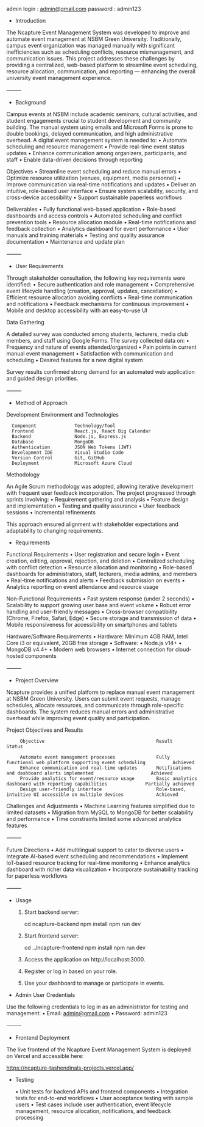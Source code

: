 admin login :  admin@gmail.com 
password : admin123


* Introduction

The Ncapture Event Management System was developed to improve and automate event management at NSBM Green University. Traditionally, campus event organization was managed manually with significant inefficiencies such as scheduling conflicts, resource mismanagement, and communication issues. This project addresses these challenges by providing a centralized, web-based platform to streamline event scheduling, resource allocation, communication, and reporting — enhancing the overall university event management experience.

⸻



* Background

Campus events at NSBM include academic seminars, cultural activities, and student engagements crucial to student development and community building. The manual system using emails and Microsoft Forms is prone to double bookings, delayed communication, and high administrative overhead. A digital event management system is needed to:
	•	Automate scheduling and resource management
	•	Provide real-time event status updates
	•	Enhance communication among organizers, participants, and staff
	•	Enable data-driven decisions through reporting

Objectives
	•	Streamline event scheduling and reduce manual errors
	•	Optimize resource utilization (venues, equipment, media personnel)
	•	Improve communication via real-time notifications and updates
	•	Deliver an intuitive, role-based user interface
	•	Ensure system scalability, security, and cross-device accessibility
	•	Support sustainable paperless workflows

Deliverables
	•	Fully functional web-based application
	•	Role-based dashboards and access controls
	•	Automated scheduling and conflict prevention tools
	•	Resource allocation module
	•	Real-time notifications and feedback collection
	•	Analytics dashboard for event performance
	•	User manuals and training materials
	•	Testing and quality assurance documentation
	•	Maintenance and update plan

⸻




* User Requirements

Through stakeholder consultation, the following key requirements were identified:
	•	Secure authentication and role management
	•	Comprehensive event lifecycle handling (creation, approval, updates, cancellation)
	•	Efficient resource allocation avoiding conflicts
	•	Real-time communication and notifications
	•	Feedback mechanisms for continuous improvement
	•	Mobile and desktop accessibility with an easy-to-use UI




Data Gathering

A detailed survey was conducted among students, lecturers, media club members, and staff using Google Forms. The survey collected data on:
	•	Frequency and nature of events attended/organized
	•	Pain points in current manual event management
	•	Satisfaction with communication and scheduling
	•	Desired features for a new digital system



Survey results confirmed strong demand for an automated web application and guided design priorities.

⸻



* Method of Approach


Development Environment and Technologies


      Component              Technology/Tool
      Frontend               React.js, React Big Calendar
      Backend                Node.js, Express.js
      Database               MongoDB
      Authentication         JSON Web Tokens (JWT)
      Development IDE        Visual Studio Code
      Version Control        Git, GitHub
      Deployment             Microsoft Azure Cloud



Methodology

An Agile Scrum methodology was adopted, allowing iterative development with frequent user feedback incorporation. The project progressed through sprints involving:
	•	Requirement gathering and analysis
	•	Feature design and implementation
	•	Testing and quality assurance
	•	User feedback sessions
	•	Incremental refinements

This approach ensured alignment with stakeholder expectations and adaptability to changing requirements.



* Requirements

Functional Requirements
	•	User registration and secure login
	•	Event creation, editing, approval, rejection, and deletion
	•	Centralized scheduling with conflict detection
	•	Resource allocation and monitoring
	•	Role-based dashboards for administrators, staff, lecturers, media admins, and members
	•	Real-time notifications and alerts
	•	Feedback submission on events
	•	Analytics reporting on event attendance and resource usage

Non-Functional Requirements
	•	Fast system response (under 2 seconds)
	•	Scalability to support growing user base and event volume
	•	Robust error handling and user-friendly messages
	•	Cross-browser compatibility (Chrome, Firefox, Safari, Edge)
	•	Secure storage and transmission of data
	•	Mobile responsiveness for accessibility on smartphones and tablets

Hardware/Software Requirements
	•	Hardware: Minimum 4GB RAM, Intel Core i3 or equivalent, 20GB free storage
	•	Software:
	•	Node.js v14+
	•	MongoDB v4.4+
	•	Modern web browsers
	•	Internet connection for cloud-hosted components

⸻




* Project Overview

Ncapture provides a unified platform to replace manual event management at NSBM Green University. Users can submit event requests, manage schedules, allocate resources, and communicate through role-specific dashboards. The system reduces manual errors and administrative overhead while improving event quality and participation.

Project Objectives and Results


         Objective                                         Result                                                              Status

         Automate event management processes               Fully functional web platform supporting event scheduling          Achieved
         Enhance communication and real-time updates       Notifications and dashboard alerts implemented                     Achieved
         Provide analytics for event/resource usage        Basic analytics dashboard with reporting capabilities              Partially achieved
         Design user-friendly interface                    Role-based, intuitive UI accessible on multiple devices            Achieved



Challenges and Adjustments
	•	Machine Learning features simplified due to limited datasets
	•	Migration from MySQL to MongoDB for better scalability and performance
	•	Time constraints limited some advanced analytics features

⸻

Future Directions
	•	Add multilingual support to cater to diverse users
	•	Integrate AI-based event scheduling and recommendations
	•	Implement IoT-based resource tracking for real-time monitoring
	•	Enhance analytics dashboard with richer data visualization
	•	Incorporate sustainability tracking for paperless workflows

⸻

* Usage
	1.	Start backend server:

         cd ncapture-backend
         npm install
         npm run dev


    2.	Start frontend server:

         cd ../ncapture-frontend
         npm install
         npm run dev

    3.	Access the application on http://localhost:3000.

	4.	Register or log in based on your role.

	5.	Use your dashboard to manage or participate in events.





* Admin User Credentials

Use the following credentials to log in as an administrator for testing and management:
	•	Email: admin@gmail.com
	•	Password: admin123

⸻

* Frontend Deployment

The live frontend of the Ncapture Event Management System is deployed on Vercel and accessible here:

https://ncapture-tashendinals-projects.vercel.app/



* Testing


	•	Unit tests for backend APIs and frontend components
	•	Integration tests for end-to-end workflows
	•	User acceptance testing with sample users
	•	Test cases include user authentication, event lifecycle management, resource allocation, notifications, and feedback processing